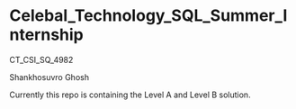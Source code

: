 # Celebal_Technology_SQL_Summer_Internship

CT_CSI_SQ_4982

Shankhosuvro Ghosh

Currently this repo is containing the Level A and Level B solution.

